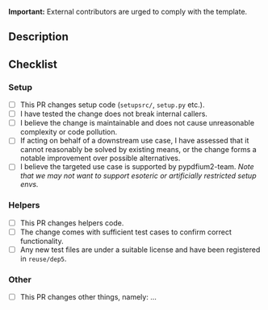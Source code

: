 **Important:** External contributors are urged to comply with the template.

## Description

<!-- Explain your changes -->

## Checklist

<!--
- Choose the section(s) relevant to your PR and answer the questions. A section is indicated by `### Heading`.
- Non-applying sections can be ignored or removed.
- Place an `x` in the [ ] for yes, leave it empty for no. If a question is not applicable, remove the [ ], but keep the message in place.
- Use the Preview tab to confirm the PR will render correctly.
-->

### Setup

- [ ] This PR changes setup code (`setupsrc/`, `setup.py` etc.).
- [ ] I have tested the change does not break internal callers.
- [ ] I believe the change is maintainable and does not cause unreasonable complexity or code pollution.
- [ ] If acting on behalf of a downstream use case, I have assessed that it cannot reasonably be solved by existing means, or the change forms a notable improvement over possible alternatives.
- [ ] I believe the targeted use case is supported by pypdfium2-team. *Note that we may not want to support esoteric or artificially restricted setup envs.*

### Helpers

- [ ] This PR changes helpers code.
- [ ] The change comes with sufficient test cases to confirm correct functionality.
- [ ] Any new test files are under a suitable license and have been registered in `reuse/dep5`.

### Other

- [ ] This PR changes other things, namely: ... <!-- briefly specify what was changed -->
